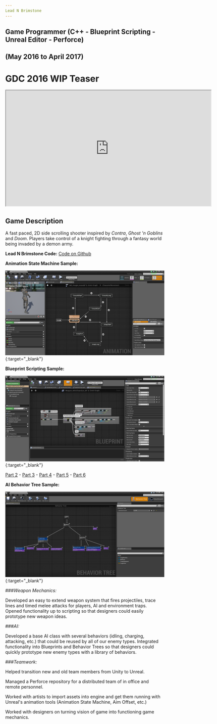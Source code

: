 ```yaml
---
Lead N Brimstone
---
```


## Game Programmer (C++ - Blueprint Scripting - Unreal Editor - Perforce)
## (May 2016 to April 2017)

# GDC 2016 WIP Teaser
<iframe src="https://drive.google.com/file/d/0ByegvJ7suqvHRjFoTTNPbW5TM2c/preview" width="650" height="366" rameBorder="0"></iframe>

## Game Description
A fast paced, 2D side scrolling shooter inspired by _Contra_, _Ghost 'n Goblins_ and _Doom_. Players take control of a knight fighting through a fantasy world being invaded by a demon army.

**Lead N Brimstone Code:**
[Code on Github](https://github.com/calebsmth54/LeadNBrimstone)

**Animation State Machine Sample:**

[![Lead N Brimstone Preview Picture](/assets/img/LnBPreview2.png)](/assets/img/LnBPreview2.png){:target="_blank"}
<div style="display:none;">_</div>

**Blueprint Scripting Sample:**

[![Lead N Brimstone Preview Picture](/assets/img/BPPreview1.png)](/assets/img/BPPreview1.png){:target="_blank"}
<div style="display:none;">_</div>

[Part 2](/assets/img/BPPreview2.png) -
[Part 3](/assets/img/BPPreview3.png) -
[Part 4](/assets/img/BPPreview4.png) -
[Part 5](/assets/img/BPPreview5.png) -
[Part 6](/assets/img/BPPreview6.png)


**AI Behavior Tree Sample:**

[![Lead N Brimstone Preview Picture](/assets/img/LnBPreview3.png)](/assets/img/LnBPreview3.png){:target="_blank"}

###*Weapon Mechanics:*

Developed an easy to extend weapon system that fires projectiles, trace lines and timed melee attacks for players, AI and environment traps. Opened functionality up to scripting so that designers could easily prototype new weapon ideas.


###*AI:*

Developed a base AI class with several behaviors (idling, charging, attacking, etc.) that could be reused by all of our enemy types. Integrated functionality into Blueprints and Behavior Trees so that designers could quickly prototype new enemy types with a library of behaviors.


###*Teamwork:*

Helped transition new and old team members from Unity to Unreal.

Managed a Perforce repository for a distributed team of in office and remote personnel.

Worked with artists to import assets into engine and get them running with Unreal's animation tools (Animation State Machine, Aim Offset, etc.)

Worked with designers on turning vision of game into functioning game mechanics.
